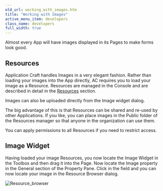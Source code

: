 ```yaml
---
old_url: working_with_images.htm
title: "Working with Images"
active_menu_item: developers
class_name: developers
full_width: true
---
```



Almost every App will have images displayed in its Pages to make forms look good.

## Resources

Application Craft handles Images in a very elegant fashion. Rather than loading your images into the App directly, AC requires you to load your image as a Resource. Resources are managed in the Console and are described in detail in the [Resources](/developers/documentation/product-guide/the-console/console-tabs/resources) section.

Images can also be uploaded directly from the Image widget dialog.

The big advantage of this is that Resources can be shared and re-used by other Applications. If you like, you can place images in the Public folder of the Resources manager so that anyone in the organization can use them.

You can apply permissions to all Resources if you need to restrict access.

## Image Widget

Having loaded your image Resources, you now locate the Image Widget in the Toolbox and then drag it into the Page. Now locate the Image property in the General section of the Property Pane. Click in the field and you can now locate your image in the Resource Browser dialog.

![Resource\_browser](/img/docs/resource_browser.zoom43.png)
